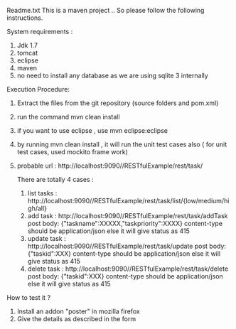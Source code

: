Readme.txt
This is a maven project .. So please follow the following instructions.

System requirements :
  1. Jdk 1.7
  2. tomcat 
  3. eclipse
  4. maven 
  5. no need to install any database as we are using sqlite 3 internally
  
Execution Procedure:

1. Extract the files from the git repository (source folders and pom.xml)
2. run the command mvn clean install
3. if you want to use eclipse , use mvn eclipse:eclipse
4.  by running mvn clean install , it will run the unit test cases also
    ( for unit test cases, used mockito frame work)
5. probable url : http://localhost:9090//RESTfulExample/rest/task/

     There are totally 4 cases :
      1. list tasks : http://localhost:9090//RESTfulExample/rest/task/list/{low/medium/high/all}
      2. add task : http://localhost:9090//RESTfulExample/rest/task/addTask
                    post body: {"taskname":XXXXX,"taskpriority":XXXX} 
                    content-type should be application/json else it will give status as 415
      3. update task : http://localhost:9090//RESTfulExample/rest/task/update
                    post body: {"taskid":XXX} content-type should be application/json else it will give status as 415
      4. delete task : http://localhost:9090//RESTfulExample/rest/task/delete
                     post body: {"taskid":XXX} content-type should be application/json else it will give status as 415
                     
 How to test it ?
 1. Install an addon "poster" in mozilla firefox
 2. Give the details as described in the form                   
                     
 